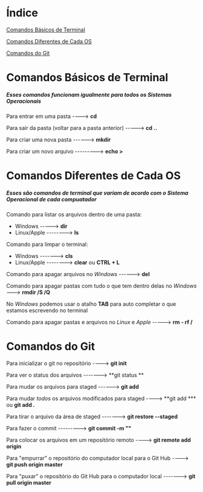 # Índice

[Comandos Básicos de Terminal](#Comandos-Básicos-de-Terminal)

[Comandos Diferentes de Cada OS](#Comandos-Diferentes-de-Cada-OS)

[Comandos do Git](#Comandos-do-Git)



# Comandos Básicos de Terminal

##### Esses comandos funcionam igualmente para todos os Sistemas Operacionais

Para entrar em uma pasta ----> **cd <nome pasta>**  

Para sair da pasta (voltar para a pasta anterior) -----> **cd ..**  

Para criar uma nova pasta ------> **mkdir <nome da nova pasta>**  

Para criar um novo arquivo ---------> **echo > <nome do novo arquivo.extencao>**



# Comandos Diferentes de Cada OS

##### Esses são comandos de terminal que variam de acordo com o Sistema Operacional de cada compuatador 

Comando para listar os arquivos dentro de uma pasta:

* Windows -----> **dir**
* Linux/Apple --------> **ls**  

Comando para limpar o terminal:

* Windows -------> **cls**
* Linux/Apple --------> **clear** ou **CTRL + L**  

Comando para apagar arquivos no *Windows* ------> **del <nome arquivo>**

Comando para apagar pastas com tudo o que tem dentro delas no *Windows* ---> **rmdir <nome pasta> /S /Q**   

No *Windows* podemos usar o atalho **TAB** para auto completar o que estamos escrevendo no terminal

Comando para apagar pastas e arquivos no *Linux* e *Apple* -----> **rm - rf <nome pasta>/**  



# Comandos do Git

Para inicializar o git no repositório ----> **git init**  

Para ver o status dos arquivos -------> **git status ** 

Para mudar os arquivos para staged ------> **git add <nome arquivo ou nome pasta>**  

Para mudar _todos_ os arquivos modificados para staged ----> **git add *** ou **git add .**   

Para tirar o arquivo da área de staged -------> **git restore --staged <nome arquivo>** 

Para fazer o commit ---------> **git commit -m "<mensagem>"**  

Para colocar os arquivos em um repositório remoto ----> **git remote add origin <link>**  

Para "empurrar" o repositório do computador local para o Git Hub ----> **git push origin master**  

Para "puxar" o repositório do Git Hub para o computador local -------> **git pull origin master**  





